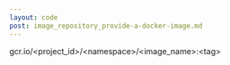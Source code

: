 ```yaml
---
layout: code
post: image_repository_provide-a-docker-image.md
---
```



gcr.io/&lt;project_id&gt;/&lt;namespace&gt;/&lt;image_name&gt;:&lt;tag&gt;
